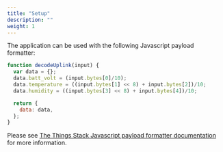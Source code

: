 ```yaml
---
title: "Setup"
description: ""
weight: 1
---
```


The application can be used with the following Javascript payload formatter:

```javascript
function decodeUplink(input) {
  var data = {};
  data.batt_volt = (input.bytes[0]/10);
  data.temperature = ((input.bytes[1] << 8) + input.bytes[2])/10;
  data.humidity = ((input.bytes[3] << 8) + input.bytes[4])/10;

  return {
    data: data,
  };
}
```
Please see [The Things Stack Javascript payload formatter documentation](https://www.thethingsindustries.com/docs/integrations/payload-formatters/javascript/) for more information.
